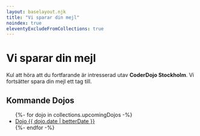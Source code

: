 ```yaml
---
layout: baselayout.njk
title: "Vi sparar din mejl"
noindex: true
eleventyExcludeFromCollections: true
---
```


# Vi sparar din mejl

Kul att höra att du fortfarande är intresserad utav **CoderDojo Stockholm**. Vi fortsätter spara din mejl ett tag till.

## Kommande Dojos
<ul>
{%- for dojo in collections.upcomingDojos -%}
    <li>
        <a href="{{ dojo.url }}">Dojo {{ dojo.date | betterDate }}</a>
    </li>
{%- endfor -%}
</ul>